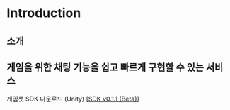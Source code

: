 # Introduction

##  소개

## 게임을 위한 채팅 기능을 쉽고 빠르게 구현할 수 있는 서비스

게임챗 SDK 다운로드 (Unity) [\[SDK v0.1.1 (Beta)\]](https://kr.object.ncloudstorage.com/itsb/GameChatSDK/GameChatUnity_v0.1.1%28Beta%29.unitypackage)